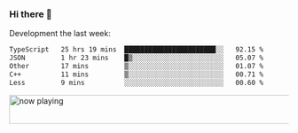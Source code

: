 ### Hi there 👋

Development the last week:
<!--START_SECTION:waka-->

```txt
TypeScript   25 hrs 19 mins  ███████████████████████░░   92.15 %
JSON         1 hr 23 mins    █▒░░░░░░░░░░░░░░░░░░░░░░░   05.07 %
Other        17 mins         ▒░░░░░░░░░░░░░░░░░░░░░░░░   01.07 %
C++          11 mins         ▒░░░░░░░░░░░░░░░░░░░░░░░░   00.71 %
Less         9 mins          ░░░░░░░░░░░░░░░░░░░░░░░░░   00.60 %
```

<!--END_SECTION:waka-->

<!--
**JASONPANGGO/jasonpanggo** is a ✨ _special_ ✨ repository because its `README.md` (this file) appears on your GitHub profile.

Here are some ideas to get you started:

- 🔭 I’m currently working on ...
- 🌱 I’m currently learning ...
- 👯 I’m looking to collaborate on ...
- 🤔 I’m looking for help with ...
- 💬 Ask me about ...
- 📫 How to reach me: ...
- 😄 Pronouns: ...
- ⚡ Fun fact: ...
-->

<a href="https://volt.fm/user/q8yd9e79csfr57rt" target="_blank"><img src="https://spotify-badge-egoist.vercel.app/api/now-playing" width="540" height="52" alt="now playing"></a>
